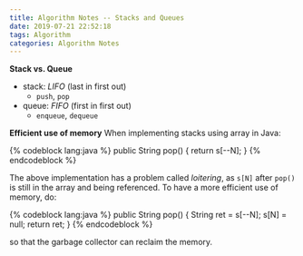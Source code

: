 ```yaml
---
title: Algorithm Notes -- Stacks and Queues
date: 2019-07-21 22:52:18
tags: Algorithm
categories: Algorithm Notes
---
```


**Stack vs. Queue**
- stack: *LIFO* (last in first out)
	- `push`, `pop`
- queue: *FIFO* (first in first out)
	- `enqueue`, `dequeue`

<!-- more -->

**Efficient use of memory**
When implementing stacks using array in Java:

{% codeblock lang:java %}
public String pop() {
	return s[--N];
}
{% endcodeblock %}

The above implementation has a problem called *loitering*, as `s[N]` after `pop()` is still in the array and being referenced. To have a more efficient use of memory, do:

{% codeblock lang:java %}
public String pop() {
	String ret = s[--N];
	s[N] = null;
	return ret;
}
{% endcodeblock %}

so that the garbage collector can reclaim the memory.